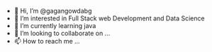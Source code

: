 - 👋 Hi, I’m @gagangowdabg
- 👀 I’m interested in Full Stack web Development and Data Science
- 🌱 I’m currently learning java
- 💞️ I’m looking to collaborate on ...
- 📫 How to reach me ...

<!---
gagangowdabg/gagangowdabg is a ✨ special ✨ repository because its `README.md` (this file) appears on your GitHub profile.
You can click the Preview link to take a look at your changes.
--->
